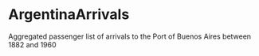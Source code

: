 # ArgentinaArrivals
Aggregated passenger list of arrivals to the Port of Buenos Aires between 1882 and 1960
